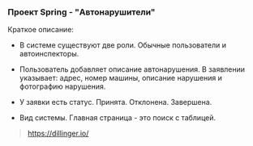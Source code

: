 ### Проект Spring - "Автонарушители"

Краткое описание:

* В системе существуют две роли. Обычные пользователи и автоинспекторы.

* Пользователь добавляет описание автонарушения. В заявлении указывает: адрес, номер машины, описание нарушения и фотографию нарушения.

* У заявки есть статус. Принята. Отклонена. Завершена.

* Вид системы. Главная страница - это поиск с таблицей.

> https://dillinger.io/